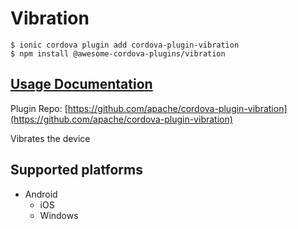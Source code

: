 # Vibration

```
$ ionic cordova plugin add cordova-plugin-vibration
$ npm install @awesome-cordova-plugins/vibration
```

## [Usage Documentation](https://danielsogl.gitbook.io/awesome-cordova-plugins/plugins/vibration/)

Plugin Repo: [https://github.com/apache/cordova-plugin-vibration](https://github.com/apache/cordova-plugin-vibration)

Vibrates the device

## Supported platforms

- Android
  - iOS
  - Windows
  



